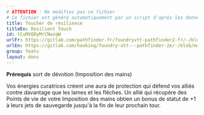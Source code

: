```yaml
---
# ATTENTION : Ne modifiez pas ce fichier
# Ce fichier est généré automatiquement par un script d'après les données du module Foundry VTT officiel et de sa traduction
title: Toucher de résilience
titleEn: Resilient Touch
id: tCuMXQ0yMrCNwzqW
urlFr: https://gitlab.com/pathfinder-fr/foundryvtt-pathfinder2-fr/-/blob/master/data/feats/tCuMXQ0yMrCNwzqW.htm
urlEn: https://gitlab.com/hooking/foundry-vtt---pathfinder-2e/-/blob/master/packs/data/feats.db/resilient-touch.json
group: feats
layout: dons
---
```

**Prérequis** sort de dévotion (Imposition des mains)

Vos énergies curatrices créent une aura de protection qui défend vos alliés contre davantage que les lames et les flêches. Un allié qui récupère des Points de vie de votre <a class="entity-link" data-pack="pf2e.spells-srd" data-id="zNN9212H2FGfM7VS" draggable="true">Imposition des mains</a> obtien un bonus de statut de +1 à leurs jets de sauvegarde jusqu'à la fin de leur prochain tour.


